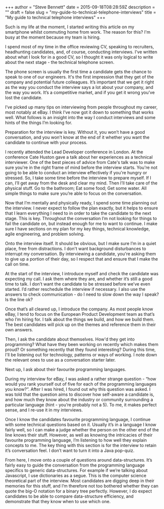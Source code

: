 +++
author = "Steve Bennett"
date = 2015-09-18T08:28:59Z
description = ""
draft = false
slug = "my-guide-to-technical-telephone-interviews"
title = "My guide to technical telephone interviews"
+++

Such is my life at the moment, I started writing this article on my smartphone whilst commuting home from work. The reason for this? I'm busy at the moment because my team is hiring.

I spend most of my time in the office reviewing CV, speaking to recruiters, headhunting candidates, and, of course, conducting interviews. I've written about what I look for in a good CV, so I thought it was only logical to write about the next stage - the technical telephone screen.

The phone screen is usually the first time a candidate gets the chance to speak to one of our engineers. It's the first impression that they get of the company and potential future colleagues. It’s important that we get it right as the way you conduct the interview says a lot about your company, and the way you work. It’s a competitive market, and if you get it wrong you’ve lost the candidate.

I’ve picked up many tips on interviewing from people throughout my career, most notably at eBay. I think I’ve now got it down to something that works well. What follows is an insight into the way I conduct interviews and some hints of the things I’m looking for.

Preparation for the interview is key. Without it, you won’t have a good conversation, and you won’t know at the end of it whether you want the candidate to continue with your process.

I recently attended the Lead Developer conference in London. At the conference Cate Huston gave a talk about her experiences as a technical interviewer. One of the best pieces of advice from Cate's talk was to make sure you're in the right frame of mind before the interview starts. You're not going to be able to conduct an interview effectively if you're hungry or stressed. So, I take some time before the interview to prepare myself. If I can, I’ll get away from the desk and clear my mind. Then I’ll take care of the physical stuff. Go to the bathroom; Eat some food; Get some water. All simple things to make sure you’re able to focus on the conversation.

Now that I’m mentally and physically ready, I spend some time planning out the interview. I never expect to follow the plan exactly, but it helps to ensure that I learn everything I need to in order to take the candidate to the next stage. This is key. Throughout the conversation I’m not looking for things to fail the candidate on, but instead enough for me to want to continue. I make sure I have sections on my plan for my key things, technical knowledge, agile engineering, and problem solving.

Onto the interview itself. It should be obvious, but I make sure I’m in a quiet place, free from distractions. I don't want background disturbances to interrupt my conversation. By interviewing a candidate, you're asking them to give up a portion of their day, so I respect that and ensure that I make the call on time.

At the start of the interview, I introduce myself and check the candidate was expecting my call. I ask them where they are, and whether it’s still a good time to talk. I don’t want the candidate to be stressed before we’ve even started. I’d rather reschedule the interview if necessary. I also use the answers to check communication - do I need to slow down the way I speak? Is the line ok?

Once that’s all cleared up, I introduce the company. As most people know eBay, I tend to focus on the European Product Development team as that’s who I’m hiring for. I talk about the things we build, and how we build them. The best candidates will pick up on the themes and reference them in their own answers.

Then, I ask the candidate about themselves. How'd they get into programming? What have they been working on recently which makes them proud? Or something recently that they found interesting? During this time, I'll be listening out for technology, patterns or ways of working. I note down the relevant ones to use as a conversation starter later.

Next up, I ask about their favourite programming languages.

During my interview for eBay, I was asked a rather strange question - “how would you rank yourself out of five for each of the programming languages you know?”. After I was hired, I found out why this question was asked. I was told that the question aims to discover how self-aware a candidate is, and how much they know about the industry or community surrounding a particular language (hint - you’re probably not a 5). To me, it makes perfect sense, and I re-use it in my interviews.

Once I know the candidates favourite programming language, I continue with some technical questions based on it. Usually it’s in a language I know fairly well, so I can make a judge whether the person on the other end of the line knows their stuff. However, as well as knowing the intricacies of their favourite programming language, I’m listening to how well they explain concepts to me. The key thing with this section is for the interview to retain it’s conversation feel. I don’t want to turn it into a Java pop-quiz.

From here, I move onto a couple of questions around data-structures. It’s fairly easy to guide the conversation from the programming language specifics to generic data-structures. For example if we’re talking about Javascript, I use dictionaries as a segue. This is the computer science theoretical part of the interview. Most candidates are digging deep in their memories for this stuff, and I’m therefore not too bothered whether they can quote the big-O notation for a binary tree perfectly. However, I do expect candidates to be able to compare data-structure efficiency, and demonstrate that they know when to use which one.
